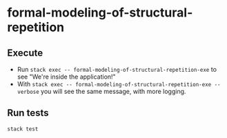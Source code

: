 # formal-modeling-of-structural-repetition

## Execute

* Run `stack exec -- formal-modeling-of-structural-repetition-exe` to see "We're inside the application!"
* With `stack exec -- formal-modeling-of-structural-repetition-exe --verbose` you will see the same message, with more logging.

## Run tests

`stack test`
